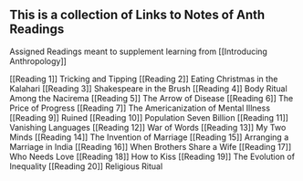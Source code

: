 ## This is a collection of Links to Notes of Anth Readings
Assigned Readings meant to supplement learning from [[Introducing Anthropology]]

[[Reading 1]]
	Tricking and Tipping
[[Reading 2]]
	Eating Christmas in the Kalahari
[[Reading 3]]
	Shakespeare in the Brush
[[Reading 4]]
	Body Ritual Among the Nacirema
[[Reading 5]]
	The Arrow of Disease
[[Reading 6]]
	The Price of Progress
[[Reading 7]]
	The Americanization of Mental Illness
[[Reading 9]]
	Ruined
[[Reading 10]]
	Population Seven Billion
[[Reading 11]]
	Vanishing Languages
[[Reading 12]]
	War of Words
[[Reading 13]]
	My Two Minds
[[Reading 14]]
	The Invention of Marriage
[[Reading 15]]
	Arranging a Marriage in India
[[Reading 16]]
	When Brothers Share a Wife
[[Reading 17]]
	Who Needs Love
[[Reading 18]]
	How to Kiss
[[Reading 19]]
	The Evolution of Inequality
[[Reading 20]]
	Religious Ritual